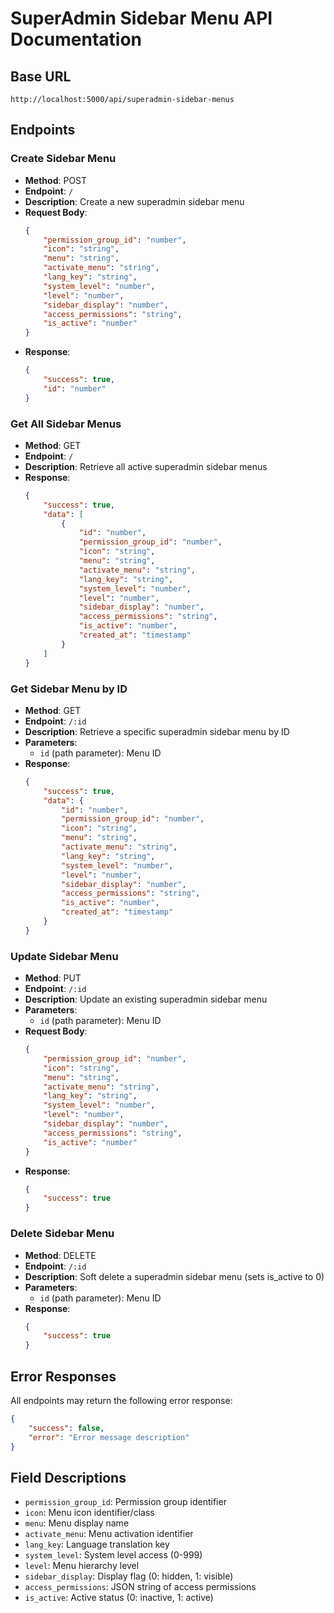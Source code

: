# SuperAdmin Sidebar Menu API Documentation

## Base URL
```
http://localhost:5000/api/superadmin-sidebar-menus
```

## Endpoints

### Create Sidebar Menu
- **Method**: POST
- **Endpoint**: `/`
- **Description**: Create a new superadmin sidebar menu
- **Request Body**:
	```json
	{
		"permission_group_id": "number",
		"icon": "string",
		"menu": "string",
		"activate_menu": "string",
		"lang_key": "string",
		"system_level": "number",
		"level": "number",
		"sidebar_display": "number",
		"access_permissions": "string",
		"is_active": "number"
	}
	```
- **Response**: 
	```json
	{
		"success": true,
		"id": "number"
	}
	```

### Get All Sidebar Menus
- **Method**: GET
- **Endpoint**: `/`
- **Description**: Retrieve all active superadmin sidebar menus
- **Response**:
	```json
	{
		"success": true,
		"data": [
			{
				"id": "number",
				"permission_group_id": "number",
				"icon": "string",
				"menu": "string",
				"activate_menu": "string",
				"lang_key": "string",
				"system_level": "number",
				"level": "number",
				"sidebar_display": "number",
				"access_permissions": "string",
				"is_active": "number",
				"created_at": "timestamp"
			}
		]
	}
	```

### Get Sidebar Menu by ID
- **Method**: GET
- **Endpoint**: `/:id`
- **Description**: Retrieve a specific superadmin sidebar menu by ID
- **Parameters**: 
	- `id` (path parameter): Menu ID
- **Response**:
	```json
	{
		"success": true,
		"data": {
			"id": "number",
			"permission_group_id": "number",
			"icon": "string",
			"menu": "string",
			"activate_menu": "string",
			"lang_key": "string",
			"system_level": "number",
			"level": "number",
			"sidebar_display": "number",
			"access_permissions": "string",
			"is_active": "number",
			"created_at": "timestamp"
		}
	}
	```

### Update Sidebar Menu
- **Method**: PUT
- **Endpoint**: `/:id`
- **Description**: Update an existing superadmin sidebar menu
- **Parameters**: 
	- `id` (path parameter): Menu ID
- **Request Body**:
	```json
	{
		"permission_group_id": "number",
		"icon": "string",
		"menu": "string",
		"activate_menu": "string",
		"lang_key": "string",
		"system_level": "number",
		"level": "number",
		"sidebar_display": "number",
		"access_permissions": "string",
		"is_active": "number"
	}
	```
- **Response**:
	```json
	{
		"success": true
	}
	```

### Delete Sidebar Menu
- **Method**: DELETE
- **Endpoint**: `/:id`
- **Description**: Soft delete a superadmin sidebar menu (sets is_active to 0)
- **Parameters**: 
	- `id` (path parameter): Menu ID
- **Response**:
	```json
	{
		"success": true
	}
	```

## Error Responses
All endpoints may return the following error response:
```json
{
	"success": false,
	"error": "Error message description"
}
```

## Field Descriptions
- `permission_group_id`: Permission group identifier
- `icon`: Menu icon identifier/class
- `menu`: Menu display name
- `activate_menu`: Menu activation identifier
- `lang_key`: Language translation key
- `system_level`: System level access (0-999)
- `level`: Menu hierarchy level
- `sidebar_display`: Display flag (0: hidden, 1: visible)
- `access_permissions`: JSON string of access permissions
- `is_active`: Active status (0: inactive, 1: active)